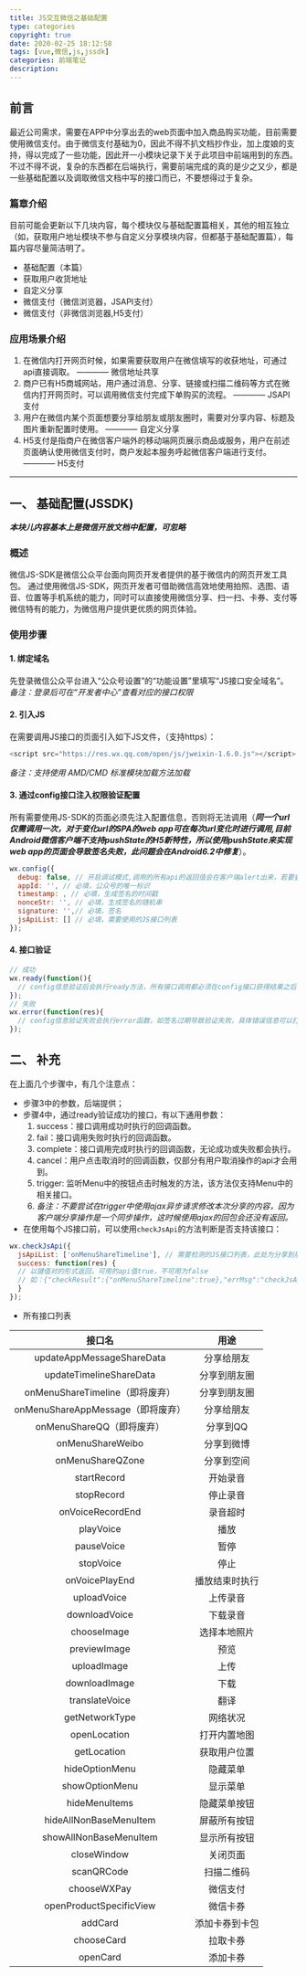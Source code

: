 ```yaml
---
title: JS交互微信之基础配置
type: categories
copyright: true
date: 2020-02-25 18:12:58
tags: [vue,微信,js,jssdk]
categories: 前端笔记
description:
---
```


## 前言
最近公司需求，需要在APP中分享出去的web页面中加入商品购买功能，目前需要使用微信支付。由于微信支付基础为0，因此不得不扒文档抄作业，加上度娘的支持，得以完成了一些功能，因此开一小模块记录下关于此项目中前端用到的东西。不过不得不说，复杂的东西都在后端执行，需要前端完成的真的是少之又少，都是一些基础配置以及调取微信文档中写的接口而已，不要想得过于复杂。

<!--more-->

### 篇章介绍
目前可能会更新以下几块内容，每个模块仅与基础配置篇相关，其他的相互独立（如，获取用户地址模块不参与自定义分享模块内容，但都基于基础配置篇），每篇内容尽量简洁明了。
- 基础配置（本篇）
- 获取用户收货地址
- 自定义分享
- 微信支付（微信浏览器，JSAPI支付）
- 微信支付（非微信浏览器,H5支付）

### 应用场景介绍
1. 在微信内打开网页时候，如果需要获取用户在微信填写的收获地址，可通过api直接调取。   ———— 微信地址共享
2. 商户已有H5商城网站，用户通过消息、分享、链接或扫描二维码等方式在微信内打开网页时，可以调用微信支付完成下单购买的流程。    ———— JSAPI支付
3. 用户在微信内某个页面想要分享给朋友或朋友圈时，需要对分享内容、标题及图片重新配置时使用。  ———— 自定义分享
4. H5支付是指商户在微信客户端外的移动端网页展示商品或服务，用户在前述页面确认使用微信支付时，商户发起本服务呼起微信客户端进行支付。  ———— H5支付

-----

## 一、 基础配置(JSSDK)
***本块儿内容基本上是微信开放文档中配置，可忽略***
### 概述
微信JS-SDK是微信公众平台面向网页开发者提供的基于微信内的网页开发工具包。
通过使用微信JS-SDK，网页开发者可借助微信高效地使用拍照、选图、语音、位置等手机系统的能力，同时可以直接使用微信分享、扫一扫、卡券、支付等微信特有的能力，为微信用户提供更优质的网页体验。

### 使用步骤
#### 1. 绑定域名
先登录微信公众平台进入“公众号设置”的“功能设置”里填写“JS接口安全域名”。
*备注：登录后可在“开发者中心”查看对应的接口权限*

#### 2. 引入JS
在需要调用JS接口的页面引入如下JS文件，（支持https）：
```js
<script src="https://res.wx.qq.com/open/js/jweixin-1.6.0.js"></script>
```
*备注：支持使用 AMD/CMD 标准模块加载方法加载*

#### 3. 通过config接口注入权限验证配置
所有需要使用JS-SDK的页面必须先注入配置信息，否则将无法调用（***同一个url仅需调用一次，对于变化url的SPA的web app可在每次url变化时进行调用,目前Android微信客户端不支持pushState的H5新特性，所以使用pushState来实现web app的页面会导致签名失败，此问题会在Android6.2中修复***）。
```js
wx.config({
  debug: false, // 开启调试模式,调用的所有api的返回值会在客户端alert出来，若要查看传入的参数，可以在pc端打开，参数信息会通过log打出，仅在pc端时才会打印。
  appId: '', // 必填，公众号的唯一标识
  timestamp: , // 必填，生成签名的时间戳
  nonceStr: '', // 必填，生成签名的随机串
  signature: '',// 必填，签名
  jsApiList: [] // 必填，需要使用的JS接口列表
});
```

#### 4. 接口验证
```js
// 成功
wx.ready(function(){
  // config信息验证后会执行ready方法，所有接口调用都必须在config接口获得结果之后，config是一个客户端的异步操作，所以如果需要在页面加载时就调用相关接口，则须把相关接口放在ready函数中调用来确保正确执行。对于用户触发时才调用的接口，则可以直接调用，不需要放在ready函数中。
});
// 失败
wx.error(function(res){
  // config信息验证失败会执行error函数，如签名过期导致验证失败，具体错误信息可以打开config的debug模式查看，也可以在返回的res参数中查看，对于SPA可以在这里更新签名。
});
```

## 二、 补充
在上面几个步骤中，有几个注意点：
- 步骤3中的参数，后端提供；
- 步骤4中，通过ready验证成功的接口，有以下通用参数：
    1. success：接口调用成功时执行的回调函数。
    2. fail：接口调用失败时执行的回调函数。
    3. complete：接口调用完成时执行的回调函数，无论成功或失败都会执行。
    4. cancel：用户点击取消时的回调函数，仅部分有用户取消操作的api才会用到。
    5. trigger: 监听Menu中的按钮点击时触发的方法，该方法仅支持Menu中的相关接口。
    6. *备注：不要尝试在trigger中使用ajax异步请求修改本次分享的内容，因为客户端分享操作是一个同步操作，这时候使用ajax的回包会还没有返回。*
- 在使用每个JS接口前，可以使用`checkJsApi`的方法判断是否支持该接口：
```js
wx.checkJsApi({
  jsApiList: ['onMenuShareTimeline'], // 需要检测的JS接口列表，此处为分享到朋友圈接口示例
  success: function(res) {
  // 以键值对的形式返回，可用的api值true，不可用为false
  // 如：{"checkResult":{"onMenuShareTimeline":true},"errMsg":"checkJsApi:ok"}
  }
});
```
- 所有接口列表

|接口名|用途|
|:--:|:--:|
|updateAppMessageShareData| 分享给朋友|
|updateTimelineShareData|分享到朋友圈|
|onMenuShareTimeline（即将废弃）|分享到朋友圈|
|onMenuShareAppMessage（即将废弃）|分享给朋友|
|onMenuShareQQ（即将废弃）|分享到QQ|
|onMenuShareWeibo|分享到微博|
|onMenuShareQZone|分享到空间|
|startRecord|开始录音|
|stopRecord|停止录音|
|onVoiceRecordEnd|录音超时|
|playVoice|播放|
|pauseVoice|暂停|
|stopVoice|停止|
|onVoicePlayEnd|播放结束时执行|
|uploadVoice|上传录音|
|downloadVoice|下载录音|
|chooseImage|选择本地照片|
|previewImage|预览|
|uploadImage|上传|
|downloadImage|下载|
|translateVoice|翻译|
|getNetworkType|网络状况|
|openLocation|打开内置地图|
|getLocation|获取用户位置|
|hideOptionMenu|隐藏菜单|
|showOptionMenu|显示菜单|
|hideMenuItems|隐藏菜单按钮|
|hideAllNonBaseMenuItem|屏蔽所有按钮|
|showAllNonBaseMenuItem|显示所有按钮|
|closeWindow|关闭页面|
|scanQRCode|扫描二维码|
|chooseWXPay|微信支付|
|openProductSpecificView|微信卡券|
|addCard|添加卡券到卡包|
|chooseCard|拉取卡券|
|openCard|添加卡券|